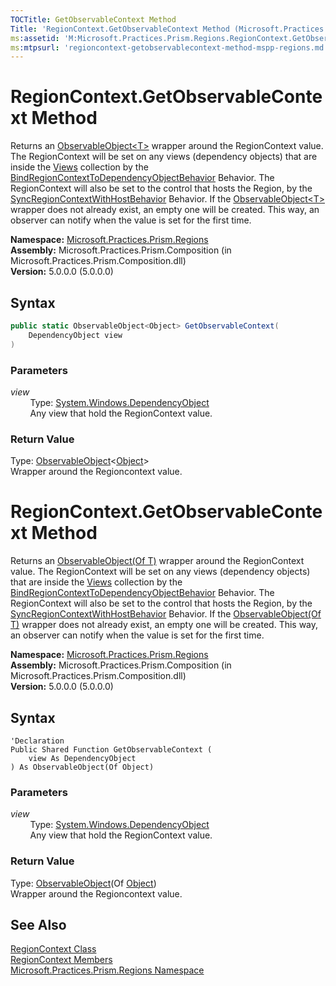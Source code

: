 ```yaml
---
TOCTitle: GetObservableContext Method
Title: 'RegionContext.GetObservableContext Method (Microsoft.Practices.Prism.Regions)'
ms:assetid: 'M:Microsoft.Practices.Prism.Regions.RegionContext.GetObservableContext(System.Windows.DependencyObject)'
ms:mtpsurl: 'regioncontext-getobservablecontext-method-mspp-regions.md'
---
```



# RegionContext.GetObservableContext Method

Returns an [ObservableObject&lt;T&gt;](/patterns-practices/reference/observableobject-t-class-mspp) wrapper around the RegionContext value. The RegionContext will be set on any views (dependency objects) that are inside the [Views](/patterns-practices/reference/iregion-views-property-mspp-regions) collection by the [BindRegionContextToDependencyObjectBehavior](/patterns-practices/reference/bindregioncontexttodependencyobjectbehavior-class-mspp-regions-behaviors) Behavior. The RegionContext will also be set to the control that hosts the Region, by the [SyncRegionContextWithHostBehavior](/patterns-practices/reference/syncregioncontextwithhostbehavior-class-mspp-regions-behaviors) Behavior. If the [ObservableObject&lt;T&gt;](/patterns-practices/reference/observableobject-t-class-mspp) wrapper does not already exist, an empty one will be created. This way, an observer can notify when the value is set for the first time.

**Namespace:** [Microsoft.Practices.Prism.Regions](/patterns-practices/reference/mspp-regions-namespace)  
**Assembly:** Microsoft.Practices.Prism.Composition (in Microsoft.Practices.Prism.Composition.dll)  
**Version:** 5.0.0.0 (5.0.0.0)

## Syntax

```C#
public static ObservableObject<Object> GetObservableContext(
	DependencyObject view
)
```

### Parameters

*view*  
&nbsp;&nbsp;&nbsp;&nbsp;&nbsp;&nbsp;&nbsp;&nbsp;Type: [System.Windows.DependencyObject](http://msdn.microsoft.com/en-us/library/ms589309)  
&nbsp;&nbsp;&nbsp;&nbsp;&nbsp;&nbsp;&nbsp;&nbsp;Any view that hold the RegionContext value.

### Return Value

Type: [ObservableObject](/patterns-practices/reference/observableobject-t-class-mspp)&lt;[Object](http://msdn.microsoft.com/en-us/library/e5kfa45b)&gt;  
Wrapper around the Regioncontext value.



# RegionContext.GetObservableContext Method

Returns an [ObservableObject(Of T)](/patterns-practices/reference/observableobject-t-class-mspp) wrapper around the RegionContext value. The RegionContext will be set on any views (dependency objects) that are inside the [Views](/patterns-practices/reference/iregion-views-property-mspp-regions) collection by the [BindRegionContextToDependencyObjectBehavior](/patterns-practices/reference/bindregioncontexttodependencyobjectbehavior-class-mspp-regions-behaviors) Behavior. The RegionContext will also be set to the control that hosts the Region, by the [SyncRegionContextWithHostBehavior](/patterns-practices/reference/syncregioncontextwithhostbehavior-class-mspp-regions-behaviors) Behavior. If the [ObservableObject(Of T)](/patterns-practices/reference/observableobject-t-class-mspp) wrapper does not already exist, an empty one will be created. This way, an observer can notify when the value is set for the first time.

**Namespace:** [Microsoft.Practices.Prism.Regions](/patterns-practices/reference/mspp-regions-namespace)  
**Assembly:** Microsoft.Practices.Prism.Composition (in Microsoft.Practices.Prism.Composition.dll)  
**Version:** 5.0.0.0 (5.0.0.0)

## Syntax

```VB
'Declaration
Public Shared Function GetObservableContext ( 
	view As DependencyObject
) As ObservableObject(Of Object)
```

### Parameters

*view*  
&nbsp;&nbsp;&nbsp;&nbsp;&nbsp;&nbsp;&nbsp;&nbsp;Type: [System.Windows.DependencyObject](http://msdn.microsoft.com/en-us/library/ms589309)  
&nbsp;&nbsp;&nbsp;&nbsp;&nbsp;&nbsp;&nbsp;&nbsp;Any view that hold the RegionContext value.

### Return Value

Type: [ObservableObject](/patterns-practices/reference/observableobject-t-class-mspp)(Of [Object](http://msdn.microsoft.com/en-us/library/e5kfa45b))  
Wrapper around the Regioncontext value.

## See Also

[RegionContext Class](/patterns-practices/reference/regioncontext-class-mspp-regions)  
[RegionContext Members](/patterns-practices/reference/regioncontext-members-mspp-regions)  
[Microsoft.Practices.Prism.Regions Namespace](/patterns-practices/reference/mspp-regions-namespace)  